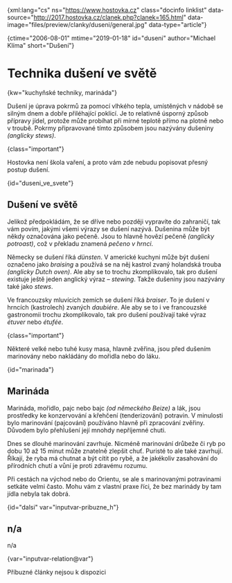 
{xml:lang="cs" ns="https://www.hostovka.cz" class="docinfo linklist" data-source="http://2017.hostovka.cz/clanek.php?clanek=165.html" data-image="files/preview/clanky/duseni/general.jpg" data-type="article"}

{ctime="2006-08-01" mtime="2019-01-18" id="duseni" author="Michael Klíma" short="Dušení"}

# Technika dušení ve světě

<!-- generated attribute kw by user_updatekw.sh on 2020-07-05, do not edit -->

{kw="kuchyňské techniky, marináda"}

Dušení je úprava pokrmů za pomocí vlhkého tepla, umístěných v nádobě se silným dnem a dobře přiléhající poklicí. Je to relativně úsporný způsob přípravy jídel, protože může probíhat při mírné teplotě přímo na plotně nebo v troubě. Pokrmy připravované tímto způsobem jsou nazývány dušeniny _(anglicky stews)_.

{class="important"}

Hostovka není škola vaření, a proto vám zde nebudu popisovat přesný postup dušení.

{id="duseni\_ve\_svete"}

## Dušení ve světě

Jelikož předpokládám, že se dříve nebo později vypravíte do zahraničí, tak vám povím, jakými všemi výrazy se dušení nazývá. Dušenina může být někdy označována jako pečeně. Jsou to hlavně hovězí pečeně _(anglicky potroast)_, což v překladu znamená _pečeno v hrnci_.

Německy se dušení říká _dünsten_. V americké kuchyni může být dušení označeno jako _braising_ a používá se na něj kastrol zvaný holandská trouba _(anglicky Dutch oven)_. Ale aby se to trochu zkomplikovalo, tak pro dušení existuje ještě jeden anglický výraz – _stewing_. Takže dušeniny jsou nazývány také jako _stews_.

Ve francouzsky mluvících zemích se dušení říká _braiser_. To je dušení v hrncích (kastrolech) zvaných _daubiére_. Ale aby se to i ve francouzské gastronomii trochu zkomplikovalo, tak pro dušení používají také výraz _étuver_ nebo _étufée_.

{class="important"}

Některé velké nebo tuhé kusy masa, hlavně zvěřina, jsou před dušením marinovány nebo nakládány do mořidla nebo do láku.

{id="marinada"}

## Marináda

Marináda, mořidlo, pajc nebo bajc _(od německého Beize)_ a lák, jsou prostředky ke konzervování a křehčení (tenderizování) potravin. V minulosti bylo marinování (pajcování) používáno hlavně při zpracování zvěřiny. Důvodem bylo přehlušení její mnohdy nepříjemné chuti.

Dnes se dlouhé marinování zavrhuje. Nicméně marinování drůbeže či ryb po dobu 10 až 15 minut může znatelně zlepšit chuť. Puristé to ale také zavrhují. Říkají, že ryba má chutnat a být cítit po rybě, a že jakékoliv zasahování do přírodních chutí a vůní je proti zdravému rozumu.

Při cestách na východ nebo do Orientu, se ale s marinovanými potravinami setkáte velmi často. Mohu vám z vlastní praxe říci, že bez marinády by tam jídla nebyla tak dobrá.

{id="dalsi" var="inputvar-pribuzne_h"}

## n/a

n/a

{var="inputvar-relation@var"}

Příbuzné články nejsou k dispozici

